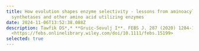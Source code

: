 ```yaml
---
title: How evolution shapes enzyme selectivity - lessons from aminoacyl-tRNA
  synthetases and other amino acid utilizing enzymes
date: 2024-11-06T13:52:38.088Z
description: Tawfik DS*,* **Gruic-Sovulj I**. FEBS J. 287 (2020) 1284-1305.
  <https://febs.onlinelibrary.wiley.com/doi/10.1111/febs.15199>
selected: true
---
```

